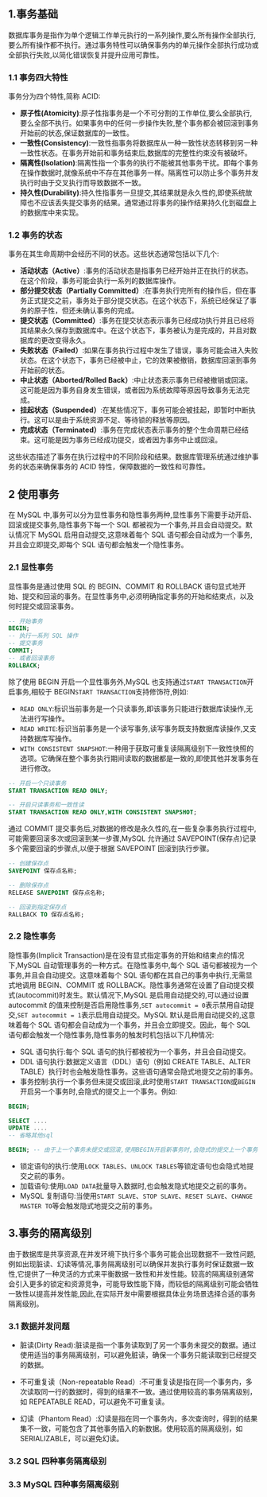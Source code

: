 ## 1.事务基础

数据库事务是指作为单个逻辑工作单元执行的一系列操作,要么所有操作全部执行,要么所有操作都不执行。通过事务特性可以确保事务内的单元操作全部执行成功或全部执行失败,以简化错误恢复并提升应用可靠性。

### 1.1 事务四大特性

事务分为四个特性,简称 ACID:

- **原子性(Atomicity)**:原子性指事务是一个不可分割的工作单位,要么全部执行,要么全部不执行。如果事务中的任何一步操作失败,整个事务都会被回滚到事务开始前的状态,保证数据库的一致性。
- **一致性(Consistency)**:一致性指事务将数据库从一种一致性状态转移到另一种一致性状态。在事务开始前和事务结束后,数据库的完整性约束没有被破坏。
- **隔离性(Isolation)**:隔离性指一个事务的执行不能被其他事务干扰。即每个事务在操作数据时,就像系统中不存在其他事务一样。隔离性可以防止多个事务并发执行时由于交叉执行而导致数据不一致。
- **持久性(Durability)**:持久性指事务一旦提交,其结果就是永久性的,即使系统故障也不应该丢失提交事务的结果。通常通过将事务的操作结果持久化到磁盘上的数据库中来实现。

### 1.2 事务的状态

事务在其生命周期中会经历不同的状态。这些状态通常包括以下几个:

- **活动状态（Active）**:事务的活动状态是指事务已经开始并正在执行的状态。在这个阶段，事务可能会执行一系列的数据库操作。
- **部分提交状态（Partially Committed）**:在事务执行完所有的操作后，但在事务正式提交之前，事务处于部分提交状态。在这个状态下，系统已经保证了事务的原子性，但还未确认事务的完成。
- **提交状态（Committed）**:事务在提交状态表示事务已经成功执行并且已经将其结果永久保存到数据库中。在这个状态下，事务被认为是完成的，并且对数据库的更改变得永久。
- **失败状态（Failed）**:如果在事务执行过程中发生了错误，事务可能会进入失败状态。在这个状态下，事务已经被中止，它的效果被撤销，数据库回滚到事务开始前的状态。
- **中止状态（Aborted/Rolled Back）**:中止状态表示事务已经被撤销或回滚。这可能是因为事务自身发生错误，或者因为系统故障等原因导致事务无法完成。
- **挂起状态（Suspended）**:在某些情况下，事务可能会被挂起，即暂时中断执行。这可以是由于系统资源不足、等待锁的释放等原因。
- **完成状态（Terminated）**:事务在完成状态表示事务的整个生命周期已经结束。这可能是因为事务已经成功提交，或者因为事务中止或回滚。

这些状态描述了事务在执行过程中的不同阶段和结果。数据库管理系统通过维护事务的状态来确保事务的 ACID 特性，保障数据的一致性和可靠性。

## 2 使用事务

在 MySQL 中,事务可以分为显性事务和隐性事务两种,显性事务下需要手动开启、回滚或提交事务,隐性事务下每一个 SQL 都被视为一个事务,并且会自动提交。默认情况下 MySQL 启用自动提交,这意味着每个 SQL 语句都会自动成为一个事务,并且会立即提交,即每个 SQL 语句都会触发一个隐性事务。

### 2.1 显性事务

显性事务是通过使用 SQL 的 BEGIN、COMMIT 和 ROLLBACK 语句显式地开始、提交和回滚的事务。在显性事务中,必须明确指定事务的开始和结束点，以及何时提交或回滚事务。

```sql
-- 开始事务
BEGIN;
-- 执行一系列 SQL 操作
-- 提交事务
COMMIT;
-- 或者回滚事务
ROLLBACK;
```

除了使用 BEGIN 开启一个显性事务外,MySQL 也支持通过`START TRANSACTION`开启事务,相较于 BEGIN`START TRANSACTION`支持修饰符,例如:

- `READ ONLY`:标识当前事务是一个只读事务,即该事务只能进行数据库读操作,无法进行写操作。
- `READ WRITE`:标识当前事务是一个读写事务,读写事务既支持数据库读操作,又支持数据库写操作。
- `WITH CONSISTENT SNAPSHOT`:一种用于获取可重复读隔离级别下一致性快照的选项。它确保在整个事务执行期间读取的数据都是一致的,即使其他并发事务在进行修改。

```sql
-- 开启一个只读事务
START TRANSACTION READ ONLY;

-- 开启只读事务和一致性读
START TRANSACTION READ ONLY,WITH CONSISTENT SNAPSHOT;
```

通过 COMMIT 提交事务后,对数据的修改是永久性的,在一些复杂事务执行过程中,可能需要回滚多次或回滚到某一步骤,MySQL 允许通过 SAVEPOINT(保存点)记录多个需要回滚的步骤点,以便于根据 SAVEPOINT 回滚到执行步骤。

```sql
-- 创建保存点
SAVEPOINT 保存点名称;

-- 删除保存点
RELEASE SAVEPOINT 保存点名称;

-- 回滚到指定保存点
RALLBACK TO 保存点名称;
```

### 2.2 隐性事务

隐性事务(Implicit Transaction)是在没有显式指定事务的开始和结束点的情况下,MySQL 自动管理事务的一种方式。在隐性事务中,每个 SQL 语句都被视为一个事务,并且会自动提交。这意味着每个 SQL 语句都在其自己的事务中执行,无需显式地调用 BEGIN、COMMIT 或 ROLLBACK。隐性事务通常在设置了自动提交模式(autocommit)时发生。默认情况下,MySQL 是启用自动提交的,可以通过设置 autocommit 的值来控制是否启用隐性事务,`SET autocommit = 0`表示禁用自动提交,`SET autocommit = 1`表示启用自动提交。MySQL 默认是启用自动提交的,这意味着每个 SQL 语句都会自动成为一个事务，并且会立即提交。因此，每个 SQL 语句都会触发一个隐性事务,隐性事务的触发时机包括以下几种情况:

- SQL 语句执行:每个 SQL 语句的执行都被视为一个事务，并且会自动提交。
- DDL 语句执行:数据定义语言（DDL）语句（例如 CREATE TABLE、ALTER TABLE）执行时也会触发隐性事务。这些语句通常会隐式地提交之前的事务。
- 事务控制:执行一个事务但未提交或回滚,此时使用`START TRANSACTION`或`BEGIN`开启另一个事务时,会隐式的提交上一个事务。例如:

```sql
BEGIN;

SELECT ....
UPDATE ....
-- 省略其他sql

BEGIN; -- 由于上一个事务未提交或回滚,使用BEGIN开启新事务时,会隐式的提交上一个事务
```

- 锁定语句的执行:使用`LOCK TABLES`、`UNLOCK TABLES`等锁定语句也会隐式地提交之前的事务。
- 加载语句:使用`LOAD DATA`批量导入数据时,也会触发隐式地提交之前的事务。
- MySQL 复制语句:当使用`START SLAVE`、`STOP SLAVE`、`RESET SLAVE`、`CHANGE MASTER TO`等会触发隐式地提交之前的事务。

## 3.事务的隔离级别

由于数据库是共享资源,在并发环境下执行多个事务可能会出现数据不一致性问题,例如出现脏读、幻读等情况,事务隔离级别可以确保并发执行事务时保证数据一致性,它提供了一种灵活的方式来平衡数据一致性和并发性能。较高的隔离级别通常会引入更多的锁定和资源竞争，可能导致性能下降，而较低的隔离级别可能会牺牲一致性以提高并发性能,因此,在实际开发中需要根据具体业务场景选择合适的事务隔离级别。

### 3.1 数据并发问题

- 脏读(Dirty Read):脏读是指一个事务读取到了另一个事务未提交的数据。通过使用适当的事务隔离级别，可以避免脏读，确保一个事务只能读取到已经提交的数据。

- 不可重复读（Non-repeatable Read）:不可重复读是指在同一个事务内，多次读取同一行的数据时，得到的结果不一致。通过使用较高的事务隔离级别，如 REPEATABLE READ，可以避免不可重复读。

- 幻读（Phantom Read）:幻读是指在同一个事务内，多次查询时，得到的结果集不一致，可能包含了其他事务插入的新数据。使用较高的隔离级别，如 SERIALIZABLE，可以避免幻读。

### 3.2 SQL 四种事务隔离级别

### 3.3 MySQL 四种事务隔离级别
